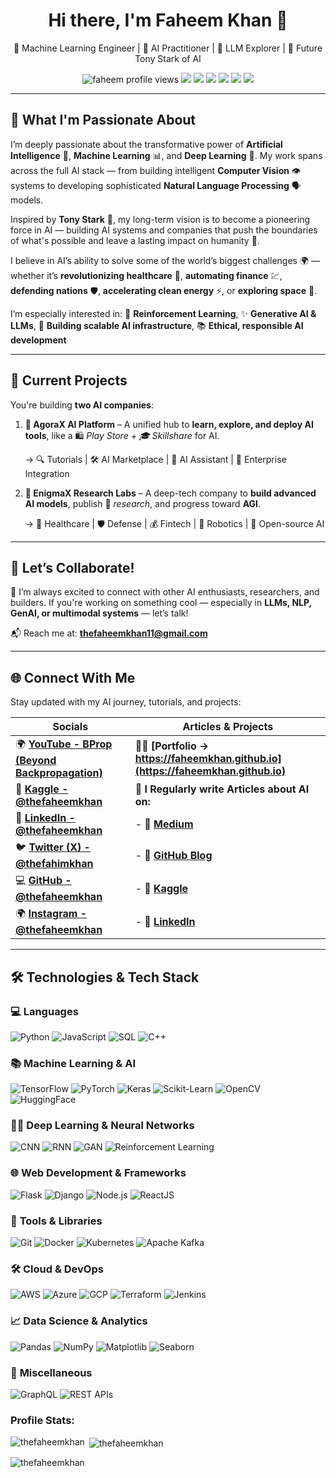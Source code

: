 <h1 align="center">Hi there, I'm Faheem Khan 👋</h1>
<p align="center">
🚀 Machine Learning Engineer | 🤖 AI Practitioner | 🧠 LLM Explorer | 🦾 Future Tony Stark of AI  
</p>

<p align="center">
  <img src="https://komarev.com/ghpvc/?username=thefaheemkhan&label=Profile%20views&color=0e75b6&style=flat" alt="faheem profile views" />
  <a href="https://thefaheemkhan.github.io" target="_blank"><img src="https://img.shields.io/badge/Portfolio-000?style=for-the-badge&logo=firefox&logoColor=white" /></a>
  <a href="https://linkedin.com/in/thefaheemkhan" target="_blank"><img src="https://img.shields.io/badge/LinkedIn-0077B5?style=for-the-badge&logo=linkedin&logoColor=white" /></a>
  <a href="https://twitter.com/thefahimkhan" target="_blank"><img src="https://img.shields.io/badge/Twitter-1DA1F2?style=for-the-badge&logo=twitter&logoColor=white" /></a>
  <a href="https://medium.com/@thefaheemkhan" target="_blank"><img src="https://img.shields.io/badge/Medium-12100E?style=for-the-badge&logo=medium&logoColor=white" /></a>
  <a href="https://github.com/thefaheemkhan" target="_blank"><img src="https://img.shields.io/badge/GitHub-000?style=for-the-badge&logo=github&logoColor=white" /></a>
  <a href="mailto:thefaheemkhan11@gmail.com"><img src="https://img.shields.io/badge/Gmail-D14836?style=for-the-badge&logo=gmail&logoColor=white" /></a>
</p>

---

## 🔭 What I'm Passionate About

I’m deeply passionate about the transformative power of **Artificial Intelligence** 🤖, **Machine Learning** 📊, and **Deep Learning** 🧠. My work spans across the full AI stack — from building intelligent **Computer Vision** 👁️ systems to developing sophisticated **Natural Language Processing** 🗣️ models.

Inspired by **Tony Stark** 🦾, my long-term vision is to become a pioneering force in AI — building AI systems and companies that push the boundaries of what's possible and leave a lasting impact on humanity 🌟.

I believe in AI’s ability to solve some of the world’s biggest challenges 🌍 — whether it’s **revolutionizing healthcare** 🏥, **automating finance** 💹, **defending nations** 🛡️, **accelerating clean energy** ⚡, or **exploring space** 🚀.

I’m especially interested in: 🔁 **Reinforcement Learning**, ✨ **Generative AI & LLMs**, 🧱 **Building scalable AI infrastructure**, 📚 **Ethical, responsible AI development**

---

## 🚧 Current Projects

You're building **two AI companies**:

1. **🧩 AgoraX AI Platform** – A unified hub to **learn, explore, and deploy AI tools**, like a 🛍️ *Play Store + 🎓 Skillshare* for AI.
    
    → 🔍 Tutorials | 🛠️ AI Marketplace | 🤖 AI Assistant | 🏢 Enterprise Integration
    
2. **🧬 EnigmaX Research Labs** – A deep-tech company to **build advanced AI models**, publish 📄 *research*, and progress toward **AGI**.
    
    → 🏥 Healthcare | 🛡️ Defense | 💰 Fintech | 🤖 Robotics | 🧪 Open-source AI

---

## 🤝 Let’s Collaborate!

👯 I’m always excited to connect with other AI enthusiasts, researchers, and builders. If you're working on something cool — especially in **LLMs, NLP, GenAI, or multimodal systems** — let’s talk!

📬 Reach me at: [**thefaheemkhan11@gmail.com**](mailto:thefaheemkhan11@gmail.com)

---


## 🌐 Connect With Me

Stay updated with my AI journey, tutorials, and projects:

| **Socials**                                                                 | **Articles & Projects**                                                                 |
|----------------------------------------------------------------------------|----------------------------------------------------------------------------------------|
| 🌍 **[YouTube - BProp (Beyond Backpropagation)](https://www.youtube.com/@BeyondBackpropagation)**                            | 👨‍💻 **[Portfolio -> https://faheemkhan.github.io](https://faheemkhan.github.io)**                                  |
| 🧠 **[Kaggle - @thefaheemkhan](https://kaggle.com/@thefaheemkhan)**                          | 📝 **I Regularly write Articles about AI on:**                                                                     |
| 🔗 **[LinkedIn - @thefaheemkhan](https://linkedin.com/in/thefaheemkhan)**                    | - 📘 **[Medium](https://medium.com/@thefaheemkhan)**                                        |
| 🐦 **[Twitter (X) - @thefahimkhan](https://x.com/thefahimkhan)**                           | - 🧠 **[GitHub Blog](https://thefaheemkhan.github.io)**                                    |
| 💻 **[GitHub - @thefaheemkhan](https://github.com/thefaheemkhan)**                          | - 💼 **[Kaggle](https://kaggle.com/in/thefaheemkhan)**                                 |
| 🌍 **[Instagram - @thefaheemkhan](https://instagram.com/the.faheemkhan)**                          | - 💼 **[LinkedIn](https://linkedin.com/in/thefaheemkhan)**                                 |




---


## 🛠️ Technologies & Tech Stack

### 💻 **Languages**
![Python](https://img.shields.io/badge/-Python-3776AB?style=flat-square&logo=python&logoColor=white)
![JavaScript](https://img.shields.io/badge/-JavaScript-F7DF1E?style=flat-square&logo=javascript&logoColor=black)
![SQL](https://img.shields.io/badge/-SQL-4479A1?style=flat-square&logo=sql&logoColor=white)
![C++](https://img.shields.io/badge/-C++-00599C?style=flat-square&logo=cplusplus&logoColor=white)

### 📚 **Machine Learning & AI**
![TensorFlow](https://img.shields.io/badge/-TensorFlow-FF6F00?style=flat-square&logo=tensorflow&logoColor=white)
![PyTorch](https://img.shields.io/badge/-PyTorch-EE4C2C?style=flat-square&logo=pytorch&logoColor=white)
![Keras](https://img.shields.io/badge/-Keras-D00000?style=flat-square&logo=keras&logoColor=white)
![Scikit-Learn](https://img.shields.io/badge/-Scikit--Learn-F7931E?style=flat-square&logo=scikit-learn&logoColor=white)
![OpenCV](https://img.shields.io/badge/-OpenCV-5C3EE8?style=flat-square&logo=opencv&logoColor=white)
![HuggingFace](https://img.shields.io/badge/-Hugging%20Face-000000?style=flat-square&logo=huggingface&logoColor=white)

### 🧑‍💻 **Deep Learning & Neural Networks**
![CNN](https://img.shields.io/badge/-CNN-FF6F00?style=flat-square&logo=python&logoColor=white)
![RNN](https://img.shields.io/badge/-RNN-FF6F00?style=flat-square&logo=python&logoColor=white)
![GAN](https://img.shields.io/badge/-GAN-FF6F00?style=flat-square&logo=python&logoColor=white)
![Reinforcement Learning](https://img.shields.io/badge/-RL-FF6F00?style=flat-square&logo=python&logoColor=white)

### 🌐 **Web Development & Frameworks**
![Flask](https://img.shields.io/badge/-Flask-000000?style=flat-square&logo=flask&logoColor=white)
![Django](https://img.shields.io/badge/-Django-092D1F?style=flat-square&logo=django&logoColor=white)
![Node.js](https://img.shields.io/badge/-Node.js-339933?style=flat-square&logo=node.js&logoColor=white)
![ReactJS](https://img.shields.io/badge/-React-61DAFB?style=flat-square&logo=react&logoColor=black)

### 🔧 **Tools & Libraries**
![Git](https://img.shields.io/badge/-Git-F05032?style=flat-square&logo=git&logoColor=white)
![Docker](https://img.shields.io/badge/-Docker-2496ED?style=flat-square&logo=docker&logoColor=white)
![Kubernetes](https://img.shields.io/badge/-Kubernetes-326CE5?style=flat-square&logo=kubernetes&logoColor=white)
![Apache Kafka](https://img.shields.io/badge/-Kafka-231F20?style=flat-square&logo=apachekafka&logoColor=white)

### 🛠️ **Cloud & DevOps**
![AWS](https://img.shields.io/badge/-AWS-232F3E?style=flat-square&logo=amazonaws&logoColor=white)
![Azure](https://img.shields.io/badge/-Azure-0089D6?style=flat-square&logo=microsoftazure&logoColor=white)
![GCP](https://img.shields.io/badge/-GCP-4285F4?style=flat-square&logo=googlecloud&logoColor=white)
![Terraform](https://img.shields.io/badge/-Terraform-7B42BC?style=flat-square&logo=terraform&logoColor=white)
![Jenkins](https://img.shields.io/badge/-Jenkins-D24939?style=flat-square&logo=jenkins&logoColor=white)

### 📈 **Data Science & Analytics**
![Pandas](https://img.shields.io/badge/-Pandas-150458?style=flat-square&logo=pandas&logoColor=white)
![NumPy](https://img.shields.io/badge/-NumPy-013243?style=flat-square&logo=numpy&logoColor=white)
![Matplotlib](https://img.shields.io/badge/-Matplotlib-0077B5?style=flat-square&logo=matplotlib&logoColor=white)
![Seaborn](https://img.shields.io/badge/-Seaborn-9B4C96?style=flat-square&logo=seaborn&logoColor=white)

### 🧩 **Miscellaneous**
![GraphQL](https://img.shields.io/badge/-GraphQL-E10098?style=flat-square&logo=graphql&logoColor=white)
![REST APIs](https://img.shields.io/badge/-REST%20API-0044CC?style=flat-square&logo=swagger&logoColor=white)


### Profile Stats:

<p><img align="left" src="https://github-readme-stats.vercel.app/api/top-langs?username=thefaheemkhan&show_icons=true&locale=en&layout=compact" alt="thefaheemkhan" /></p>

<p>&nbsp;<img align="center" src="https://github-readme-stats.vercel.app/api?username=thefaheemkhan&show_icons=true&locale=en" alt="thefaheemkhan" /></p>

<p><img align="center" src="https://github-readme-streak-stats.herokuapp.com/?user=thefaheemkhan&" alt="thefaheemkhan" /></p>
